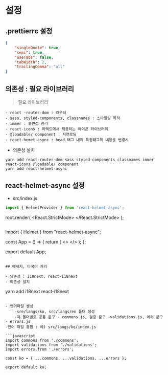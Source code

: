 # 설정

## .prettierrc 설정

```json
{
    "singleQuote": true,
    "semi": true,
    "useTabs": false,
    "tabWidth": 2,
    "trailingComma": "all"
}
```


## 의존성 : 필요 라이브러리
> 필요 라이브러리

    - react -router-dom : 라우터
    - sass, styled-components, classnames : 스타일링 목적
    - immer : 불변성 관리
    - react-icons : 리액트에서 제공하는 아이콘 라이브러리
    - @loadable/ component : 지연로딩
    - react-hemet-async : head 태그 내의 특정태그의 내용을 변경시

- 의존성 설치

```
yarn add react-router-dom sass styled-components classnames immer react-icons @loadable/ component
yarn add react-helmet-async
```

## react-helmet-async 설정
-   src/index.js

```jsx
import { HelmetProvider } from 'react-helmet-async';

```
root.render(
  <React.StrictMode>
    <HelmetProvider>
    <App />
    </HelmetProvider>
  </React.StrictMode>
);
```

```

import { Helmet } from "react-helmet-async";

const App = () => {
  return (
    <>
      <Helmet>
        <title>사이트 제목 변경 테스트!</title>
      </Helmet>
    </>
  );
};

export default App;
```

## 메세지, 다국어 처리

- 의존성 : i18next, react-i18next
- 의존성 설치

```
yarn add i18next react-i18next
```

- 언어파일 생성
    -sre/langs/ko, src/langs/en 폴더 생성
    -각 폴더별로 공통 문구 - commons.js, 검증 문구 -validations.js, 에러 문구 - errors.js
-언어 파일 통합 : 예) src/langs/ko/index.js

```javascript
import commons from './commons';
import validations from './validations';
import errors from './errors';

const ko = { ...commons, ...validations, ...errors };

export default ko;